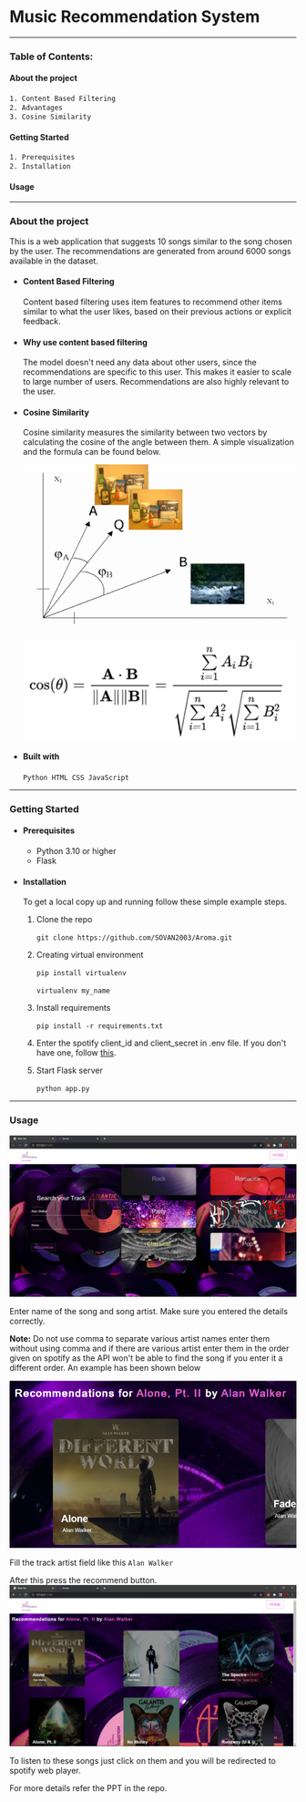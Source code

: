 # Music Recommendation System


------------------------------

### Table of Contents:
#### About the project

    1. Content Based Filtering
    2. Advantages
    3. Cosine Similarity
#### Getting Started
    1. Prerequisites
    2. Installation
#### Usage

----------------------
### About the project

This is a web application that suggests 10 songs similar 
to the song chosen by the user. The recommendations
are generated from around 6000 songs available
in the dataset.

* #### Content Based Filtering
    Content based filtering uses item features to 
    recommend other items similar to what the user likes,
    based on their previous actions or explicit
    feedback.

* #### Why use content based filtering
    The model doesn't need any data about other users, since
    the recommendations are specific to this user.
    This makes it easier to scale to large number of 
    users. Recommendations are also highly relevant 
    to the user.

* #### Cosine Similarity
  Cosine similarity measures the similarity between 
  two vectors by calculating the cosine of the angle 
  between them. A simple visualization and the 
  formula can be found below.

  ![img.png](static/img.png)

  ![img_1.png](static/img_1.png)

* #### Built with
    `Python HTML CSS JavaScript`

------------------------
### Getting Started

* #### Prerequisites
  * Python 3.10 or higher
  * Flask
  
* #### Installation  
   To get a local copy up and running follow 
these simple example steps.

  1. Clone the repo

     `git clone https://github.com/SOVAN2003/Aroma.git`
  2. Creating virtual environment
      
     `pip install virtualenv`
  
      `virtualenv my_name`
  4. Install requirements
    
     `pip install -r requirements.txt`
  5. Enter the spotify client_id and client_secret in .env file.
     If you don't have one, follow [this](https://cran.r-project.org/web/packages/spotidy/vignettes/Connecting-with-the-Spotify-API.html).
  6. Start Flask server
    
     `python app.py`
  
-----------------------
### Usage

![img.png](static/home.png)

Enter name of the song and song artist. Make sure you entered the
details correctly.

**Note:** Do not use comma to separate various artist names enter them without
 using comma and if there are various artist enter them in the 
order given on spotify as the API won't be able to find the song if 
you enter it a different order. An example has been shown below

![img_6.png](static/img_6.png)

Fill the track artist field like this
`Alan Walker`

After this press the recommend button.
![img_1.png](static/result.png)

To listen to these songs just click on them and you will be 
redirected to spotify web player.
 
For more details refer the PPT in the repo.

